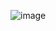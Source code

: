 ![image](https://github.com/canutes-26th-eyelash/canutes-26th-eyelash/assets/155060137/2005178c-9464-4673-afcb-0e6065777f61)
